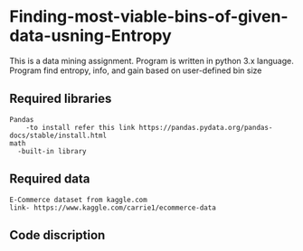 # Finding-most-viable-bins-of-given-data-usning-Entropy
This is a data mining assignment. Program is written in python 3.x language. Program find entropy, info, and gain based on user-defined bin size

  Required libraries 
  -
    Pandas
        -to install refer this link https://pandas.pydata.org/pandas-docs/stable/install.html
    math
      -built-in library
      
  Required data
  -
    E-Commerce dataset from kaggle.com
    link- https://www.kaggle.com/carrie1/ecommerce-data
   
  Code discription
  -
    
